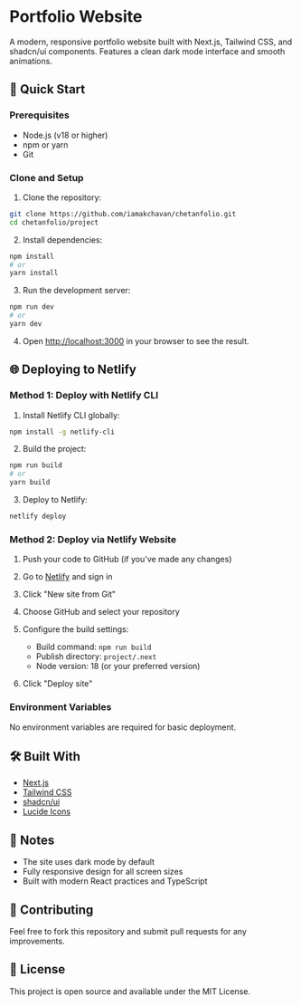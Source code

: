 # Portfolio Website

A modern, responsive portfolio website built with Next.js, Tailwind CSS, and shadcn/ui components. Features a clean dark mode interface and smooth animations.

## 🚀 Quick Start

### Prerequisites
- Node.js (v18 or higher)
- npm or yarn
- Git

### Clone and Setup

1. Clone the repository:
```bash
git clone https://github.com/iamakchavan/chetanfolio.git
cd chetanfolio/project
```

2. Install dependencies:
```bash
npm install
# or
yarn install
```

3. Run the development server:
```bash
npm run dev
# or
yarn dev
```

4. Open [http://localhost:3000](http://localhost:3000) in your browser to see the result.

## 🌐 Deploying to Netlify

### Method 1: Deploy with Netlify CLI

1. Install Netlify CLI globally:
```bash
npm install -g netlify-cli
```

2. Build the project:
```bash
npm run build
# or
yarn build
```

3. Deploy to Netlify:
```bash
netlify deploy
```

### Method 2: Deploy via Netlify Website

1. Push your code to GitHub (if you've made any changes)

2. Go to [Netlify](https://www.netlify.com/) and sign in

3. Click "New site from Git"

4. Choose GitHub and select your repository

5. Configure the build settings:
   - Build command: `npm run build`
   - Publish directory: `project/.next`
   - Node version: 18 (or your preferred version)

6. Click "Deploy site"

### Environment Variables
No environment variables are required for basic deployment.

## 🛠️ Built With
- [Next.js](https://nextjs.org/)
- [Tailwind CSS](https://tailwindcss.com/)
- [shadcn/ui](https://ui.shadcn.com/)
- [Lucide Icons](https://lucide.dev/)

## 📝 Notes
- The site uses dark mode by default
- Fully responsive design for all screen sizes
- Built with modern React practices and TypeScript

## 🤝 Contributing
Feel free to fork this repository and submit pull requests for any improvements.

## 📄 License
This project is open source and available under the MIT License.
